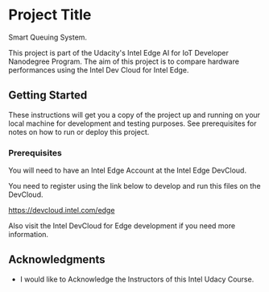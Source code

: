 # Project Title

Smart Queuing System.

This project is part of the Udacity's Intel Edge AI for IoT Developer Nanodegree Program. The aim of this project is to compare hardware performances using the Intel Dev Cloud for Intel Edge.

## Getting Started

These instructions will get you a copy of the project up and running on your local machine for development and testing purposes. See prerequisites for notes on how to run or deploy this project.

### Prerequisites

You will need to have an Intel Edge Account at the Intel Edge DevCloud.

You need to register using the link below to develop and run this files on the DevCloud.

https://devcloud.intel.com/edge

Also visit the Intel DevCloud for Edge development if you need more information.

## Acknowledgments

* I would like to Acknowledge the Instructors of this Intel Udacy Course.
